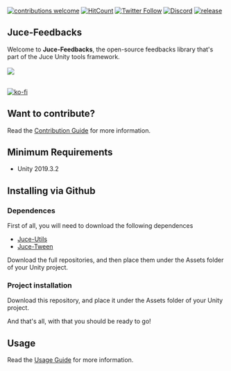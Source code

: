 [![contributions welcome](https://img.shields.io/badge/contributions-welcome-brightgreen.svg?style=flat)](https://github.com/Juce-Assets/Juce-Feedbacks/issues)
[![HitCount](http://hits.dwyl.com/Juce-Assets/Juce-Feedbacks.svg)](http://hits.dwyl.com/Juce-Assets/Juce-Feedbacks)
[![Twitter Follow](https://img.shields.io/badge/twitter-%406uillem-blue.svg?style=flat&label=Follow)](https://twitter.com/6uillem)
[![Discord](https://img.shields.io/discord/768962092296044614.svg)](https://discord.gg/3gt4kJ)
[![release](https://img.shields.io/github/release/Juce-Assets/Juce-Feedbacks.svg)](https://github.com/Juce-Assets/Juce-Feedbacks/releases/latest)

## Juce-Feedbacks
Welcome to **Juce-Feedbacks**, the open-source feedbacks library that's part of the Juce Unity tools framework.
 <br/>
 <br/>
![](https://github.com/Juce-Assets/Juce-Feedbacks/blob/develop/Misc/LogoShortHeight.png)
 <br/>
 <br/>
 
 [![ko-fi](https://www.ko-fi.com/img/githubbutton_sm.svg)](https://ko-fi.com/juceunity)
 
## Want to contribute?
Read the [Contribution Guide](https://github.com/Juce-Assets/Juce-Feedbacks/wiki/Contrubution-guide) for more information.
 
## Minimum Requirements
- Unity 2019.3.2

## Installing via Github
### Dependences
First of all, you will need to download the following dependences
- [Juce-Utils](https://github.com/Juce-Assets/Juce-Utils)
- [Juce-Tween](https://github.com/Juce-Assets/Juce-Tween)

Download the full repositories, and then place them under the Assets folder of your Unity project.

### Project installation
Download this repository, and place it under the Assets folder of your Unity project.

And that's all, with that you should be ready to go!

## Usage
Read the [Usage Guide](https://github.com/Juce-Assets/Juce-Feedbacks/wiki/Usage-Guide) for more information.
